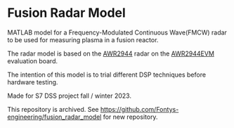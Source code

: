 # Fusion Radar Model

MATLAB model for a Frequency-Modulated Continuous Wave(FMCW) radar to be used for measuring plasma in a fusion reactor.

The radar model is based on the [AWR2944](https://www.ti.com/product/AWR2944) radar on the [AWR2944EVM](https://www.ti.com/tool/AWR2944EVM) evaluation board.

The intention of this model is to trial different DSP techniques before hardware testing.

Made for S7 DSS project fall / winter 2023.

This repository is archived. See https://github.com/Fontys-engineering/fusion_radar_model for new repository.
